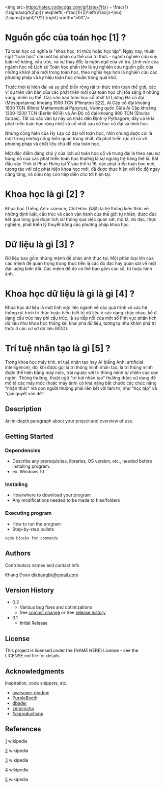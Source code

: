 
<img src=https://latex.codecogs.com/gif.latex?f(x) = \frac{1}{\sigma\sqrt{2\pi}} \exp\left( -\frac{1}{2}\left(\frac{x-\mu}{\sigma}\right)^{\!2}\,\right) width="500"/>

# Nguồn gốc của toán học [1] ?

Từ toán học có nghĩa là "khoa học, tri thức hoặc học tập". Ngày nay, thuật ngữ "toán học" chỉ một bộ phận cụ thể của tri thức - ngành nghiên cứu suy luận về lượng, cấu trúc, và sự thay đổi; là ngôn ngữ của vũ trụ. Lĩnh vực của ngành học về Lịch sử Toán học phần lớn là sự nghiên cứu nguồn gốc của những khám phá mới trong toán học, theo nghĩa hẹp hơn là nghiên cứu các phương pháp và ký hiệu toán học chuẩn trong quá khứ.

Trước thời kì hiện đại và sự phổ biến rộng rãi tri thức trên toàn thế giới, các ví dụ trên văn bản của các phát triển mới của toán học chỉ tỏa sáng ở những vùng, miền cụ thể. Các văn bản toán học cổ nhất từ Lưỡng Hà cổ đại (Mesopotamia) khoảng 1900 TCN (Plimpton 322), Ai Cập cổ đại khoảng 1800 TCN (Rhind Mathematical Papyrus), Vương quốc Giữa Ai Cập khoảng 1300-1200 TCN (Berlin 6619) và Ấn Độ cổ đại khoảng 800 TCN (Shulba Sutras). Tất cả các văn tự này có nhắc đến Định lý Pythagore; đây có lẽ là phát triển toán học rộng nhất và cổ nhất sau số học cổ đại và hình học.

Những cống hiến của Hy Lạp cổ đại với toán học, nhìn chung được coi là một trong những cống hiến quan trọng nhất, đã phát triển rực rỡ cả về phương pháp và chất liệu chủ đề của toán học.

Một đặc điểm đáng chú ý của lịch sử toán học cổ và trung đại là theo sau sự bùng nổ của các phát triển toán học thường là sự ngưng trệ hàng thế kỉ. Bắt đầu vào Thời kì Phục Hưng tại Ý vào thế kỉ 16, các phát triển toán học mới, tương tác với các phát hiện khoa học mới, đã được thực hiện với tốc độ ngày càng tăng, và điều này còn tiếp diễn cho tới hiện tại.

# Khoa học là gì [2] ? 

Khoa học (Tiếng Anh: science, Chữ Hán: 科學) là hệ thống kiến thức về những định luật, cấu trúc và cách vận hành của thế giới tự nhiên, được đúc kết qua từng giai đoạn lịch sử thông qua việc quan sát, mô tả, đo đạc, thực nghiệm, phát triển lý thuyết bằng các phương pháp khoa học

# Dữ liệu là gì [3] ?

Dữ liệu bao gồm những mệnh đề phản ánh thực tại. Một phân loại lớn của các mệnh đề quan trọng trong thực tiễn là các đo đạc hay quan sát về một đại lượng biến đổi. Các mệnh đề đó có thể bao gồm các số, từ hoặc hình ảnh.

# Khoa học dữ liệu là gì là gì [4] ?

Khoa học dữ liệu là một lĩnh vực liên ngành về các quá trình và các hệ thống rút trích tri thức hoặc hiểu biết từ dữ liệu ở các dạng khác nhau, kể ở dạng cấu trúc hay phi cấu trúc, là sự tiếp nối của một số lĩnh vực phân tích dữ liệu như khoa học thống kê, khai phá dữ liệu, tương tự như khám phá tri thức ở các cơ sở dữ liệu (KDD).

# Trí tuệ nhân tạo là gì [5] ? 

Trong khoa học máy tính, trí tuệ nhân tạo hay AI (tiếng Anh: artificial intelligence), đôi khi được gọi là trí thông minh nhân tạo, là trí thông minh được thể hiện bằng máy móc, trái ngược với trí thông minh tự nhiên của con người. Thông thường, thuật ngữ "trí tuệ nhân tạo" thường được sử dụng để mô tả các máy móc (hoặc máy tính) có khả năng bắt chước các chức năng "nhận thức" mà con người thường phải liên kết với tâm trí, như "học tập" và "giải quyết vấn đề".

## Description

An in-depth paragraph about your project and overview of use.

## Getting Started

### Dependencies

* Describe any prerequisites, libraries, OS version, etc., needed before installing program.
* ex. Windows 10

### Installing

* How/where to download your program
* Any modifications needed to be made to files/folders

### Executing program

* How to run the program
* Step-by-step bullets
```
code blocks for commands
```

## Authors

Contributors names and contact info

Khang Đoàn
dtkhangbk@gmail.com

## Version History

* 0.2
    * Various bug fixes and optimizations
    * See [commit change]() or See [release history]()
* 0.1
    * Initial Release

## License

This project is licensed under the [NAME HERE] License - see the LICENSE.md file for details

## Acknowledgments

Inspiration, code snippets, etc.
* [awesome-readme](https://github.com/matiassingers/awesome-readme)
* [PurpleBooth](https://gist.github.com/PurpleBooth/109311bb0361f32d87a2)
* [dbader](https://github.com/dbader/readme-template)
* [zenorocha](https://gist.github.com/zenorocha/4526327)
* [fvcproductions](https://gist.github.com/fvcproductions/1bfc2d4aecb01a834b46)

## References

[1](https://vi.wikipedia.org/wiki/L%E1%BB%8Bch_s%E1%BB%AD_to%C3%A1n_h%E1%BB%8Dc) wikipedia

[2](https://vi.wikipedia.org/wiki/Khoa_h%E1%BB%8Dc) wikipedia

[3](https://vi.wikipedia.org/wiki/D%E1%BB%AF_li%E1%BB%87u#) wikipedia

[4](https://vi.wikipedia.org/wiki/Khoa_h%E1%BB%8Dc_d%E1%BB%AF_li%E1%BB%87u) wikipedia

[5](https://vi.wikipedia.org/wiki/Tr%C3%AD_tu%E1%BB%87_nh%C3%A2n_t%E1%BA%A1o) wikipedia
